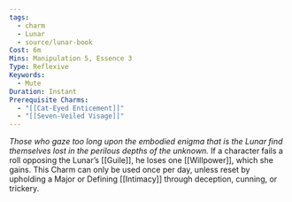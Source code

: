 ```yaml
---
tags:
  - charm
  - Lunar
  - source/lunar-book
Cost: 6m
Mins: Manipulation 5, Essence 3
Type: Reflexive
Keywords:
  - Mute
Duration: Instant
Prerequisite Charms:
  - "[[Cat-Eyed Enticement]]"
  - "[[Seven-Veiled Visage]]"
---
```

*Those who gaze too long upon the embodied enigma that is the Lunar find themselves lost in the perilous depths of the unknown.*
If a character fails a roll opposing the Lunar’s [[Guile]], he loses one [[Willpower]], which she gains. This Charm can only be used once per day, unless reset by upholding a Major or Defining [[Intimacy]] through deception, cunning, or trickery.
